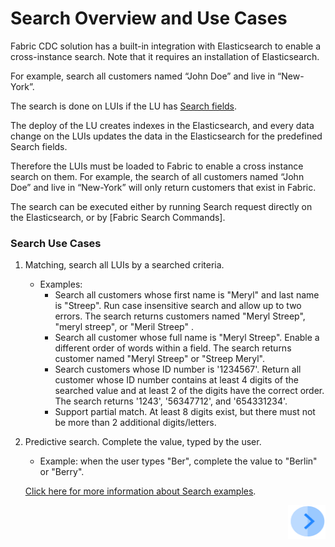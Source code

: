 # Search Overview and Use Cases

Fabric CDC solution has a built-in integration with Elasticsearch to enable a cross-instance search.  Note that it requires an installation of Elasticsearch.

For example, search all customers named “John Doe” and live in “New-York”.

The search is done on LUIs if the LU has [Search fields](02_search_implementation.md#creating-search-fields).

The deploy of the LU creates indexes in the Elasticsearch, and every data change on the LUIs updates the data in the Elasticsearch for the predefined Search fields.

Therefore the LUIs must be loaded to Fabric to enable a cross instance search on them. For example, the search of all customers named “John Doe” and live in “New-York” will only return customers that exist in Fabric.

The search can be executed either by running Search request directly on the Elasticsearch, or by [Fabric Search Commands]. 

### Search Use Cases

1. Matching, search all LUIs by a searched criteria. 

   - Examples:
     - Search all customers whose first name is "Meryl" and last name is  "Streep". Run case insensitive search and allow up to two errors. The search returns customers named "Meryl Streep", "meryl streep", or "Meril Streep" .
     - Search all customer whose full name is "Meryl Streep". Enable a different order of words within a field. The search returns customer named "Meryl Streep" or "Streep Meryl".
     - Search customers whose ID number is '1234567'. Return all customer whose ID number contains at least 4 digits of the searched value and at least 2 of the digits have the correct order. The search returns '1243',  '56347712', and '654331234'.
     - Support partial match.  At least 8 digits exist, but there must not be more than 2 additional digits/letters.

2. Predictive search. Complete the value, typed by the user. 

   - Example: when the user types "Ber",  complete the value to "Berlin" or "Berry".

   [Click here for more information about Search examples](05_search_command.md#search-command--examples).

   



[<img align="right" width="60" height="54" src="/articles/images/Next.png">](02_search_implementation.md)

